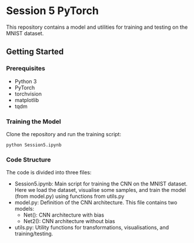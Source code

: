 # Session 5 PyTorch

This repository contains a model and utilities for training and testing on the MNIST dataset.

## Getting Started

### Prerequisites

- Python 3
- PyTorch
- torchvision
- matplotlib
- tqdm

### Training the Model
Clone the repository and run the training script:<br>
```
python Session5.ipynb

```
### Code Structure
The code is divided into three files:
- Session5.ipynb: Main script for training the CNN on the MNIST dataset. Here we load the dataset, visualise some samples, and train the model (from model.py) using functions from utils.py
- model.py: Definition of the CNN architecture. This file contains two models:
  - Net(): CNN architecture with bias
  - Net2(): CNN architecture without bias
- utils.py: Utility functions for transformations, visualisations, and training/testing.
